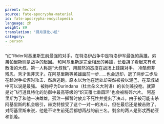 ```yaml
---
parent: hector
source: fate-apocrypha-material
id: fate-apocrypha-encyclopedia
language: zh
weight: 89
translation: "譯月漢化小组"
category:
- person
---
```


“红”Rider阿基里斯生前最强的对手。在特洛伊战争中是特洛伊军最强的英雄。弟弟帕里斯则是战争的起因。
和阿基里斯是完全相反的英雄，长着胡子看起来有点散漫的大叔。第一人称是“大叔我”，用超然的态度在战场上蹂躏对手。
冷酷但非残忍，秀才但非天才。在阿基里斯等英雄面前一步……也会退却，退了两步三步后在趁对手松懈时攻击、然后逃跑。原本以为他在远处却突然被投以泥巴，在笼城战中可以说是最强。
被称呼为Durindana（杜兰朵义大利语）的长剑兼投枪。就算是对飞行道具特化的防御中最高等级的“炽天覆七重圆环”也会被粉碎六片。
阿基里斯为了和他一决雌雄，孤注一掷暂时放弃不死性并提出了决斗。由于被可能击杀阿基里斯的机会吸引，赫克特接受了这个一对一的决斗，但在最后还是被击败了。
对阿基里斯来说，他是不论生前死后都想再战的前三名。剩余的两人是彭忒西勒亚和凯隆。
